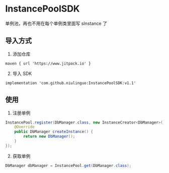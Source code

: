 # InstancePoolSDK
单例池，再也不用在每个单例类里面写 sInstance 了

## 导入方式

1. 添加仓库

``` Gradle
maven { url 'https://www.jitpack.io' }
```

2. 导入 SDK

``` Gradle
implementation 'com.github.niulinguo:InstancePoolSDK:v1.1'
```

## 使用

1. 注册单例

``` Java
InstancePool.register(DbManager.class, new InstanceCreator<DbManager>() {
    @Override
    public DbManager createInstance() {
        return new DbManager();
    }
});
```

2. 获取单例

``` Java
DbManager dbManager = InstancePool.get(DbManager.class);
```

